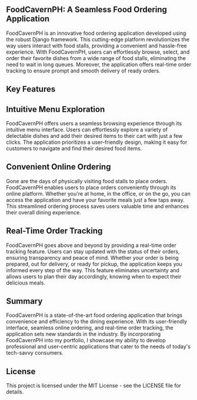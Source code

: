 ## FoodCavernPH: A Seamless Food Ordering Application

FoodCavernPH is an innovative food ordering application developed using the robust Django framework. This cutting-edge platform revolutionizes the way users interact with food stalls, providing a convenient and hassle-free experience. With FoodCavernPH, users can effortlessly browse, select, and order their favorite dishes from a wide range of food stalls, eliminating the need to wait in long queues. Moreover, the application offers real-time order tracking to ensure prompt and smooth delivery of ready orders.

## Key Features

## Intuitive Menu Exploration
FoodCavernPH offers users a seamless browsing experience through its intuitive menu interface. Users can effortlessly explore a variety of delectable dishes and add their desired items to their cart with just a few clicks. The application prioritizes a user-friendly design, making it easy for customers to navigate and find their desired food items.

## Convenient Online Ordering
Gone are the days of physically visiting food stalls to place orders. FoodCavernPH enables users to place orders conveniently through its online platform. Whether you're at home, in the office, or on the go, you can access the application and have your favorite meals just a few taps away. This streamlined ordering process saves users valuable time and enhances their overall dining experience.

## Real-Time Order Tracking
FoodCavernPH goes above and beyond by providing a real-time order tracking feature. Users can stay updated with the status of their orders, ensuring transparency and peace of mind. Whether your order is being prepared, out for delivery, or ready for pickup, the application keeps you informed every step of the way. This feature eliminates uncertainty and allows users to plan their day accordingly, knowing when to expect their delicious meals.

## Summary
FoodCavernPH is a state-of-the-art food ordering application that brings convenience and efficiency to the dining experience. With its user-friendly interface, seamless online ordering, and real-time order tracking, the application sets new standards in the industry. By incorporating FoodCavernPH into my portfolio, I showcase my ability to develop professional and user-centric applications that cater to the needs of today's tech-savvy consumers.


## License
This project is licensed under the MIT License - see the LICENSE file for details.
